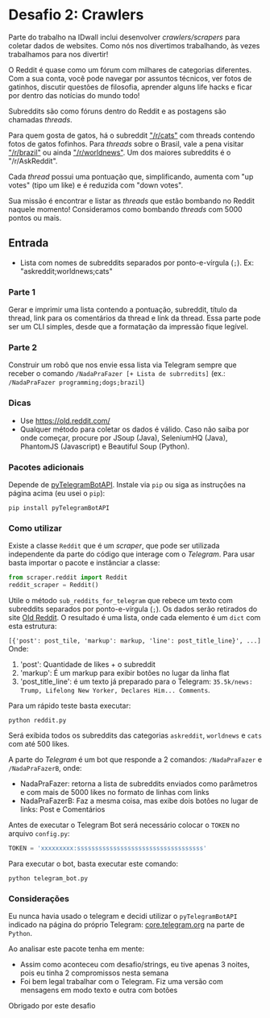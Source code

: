 # Desafio 2: Crawlers

Parte do trabalho na IDwall inclui desenvolver *crawlers/scrapers* para coletar dados de websites.
Como nós nos divertimos trabalhando, às vezes trabalhamos para nos divertir!

O Reddit é quase como um fórum com milhares de categorias diferentes. Com a sua conta, você pode navegar por assuntos técnicos, ver fotos de gatinhos, discutir questões de filosofia, aprender alguns life hacks e ficar por dentro das notícias do mundo todo!

Subreddits são como fóruns dentro do Reddit e as postagens são chamadas *threads*.

Para quem gosta de gatos, há o subreddit ["/r/cats"](https://www.reddit.com/r/cats) com threads contendo fotos de gatos fofinhos.
Para *threads* sobre o Brasil, vale a pena visitar ["/r/brazil"](https://www.reddit.com/r/brazil) ou ainda ["/r/worldnews"](https://www.reddit.com/r/worldnews/).
Um dos maiores subreddits é o "/r/AskReddit".

Cada *thread* possui uma pontuação que, simplificando, aumenta com "up votes" (tipo um like) e é reduzida com "down votes".

Sua missão é encontrar e listar as *threads* que estão bombando no Reddit naquele momento!
Consideramos como bombando *threads* com 5000 pontos ou mais.

## Entrada
- Lista com nomes de subreddits separados por ponto-e-vírgula (`;`). Ex: "askreddit;worldnews;cats"

### Parte 1
Gerar e imprimir uma lista contendo a pontuação, subreddit, título da thread, link para os comentários da thread e link da thread.
Essa parte pode ser um CLI simples, desde que a formatação da impressão fique legível.

### Parte 2
Construir um robô que nos envie essa lista via Telegram sempre que receber o comando `/NadaPraFazer [+ Lista de subrredits]` (ex.: `/NadaPraFazer programming;dogs;brazil`)

### Dicas
 - Use https://old.reddit.com/
 - Qualquer método para coletar os dados é válido. Caso não saiba por onde começar, procure por JSoup (Java), SeleniumHQ (Java), PhantomJS (Javascript) e Beautiful Soup (Python).

### Pacotes adicionais
Depende de [pyTelegramBotAPI](https://github.com/eternnoir/pyTelegramBotAPI).
Instale via `pip` ou siga as instruções na página acima (eu usei o `pip`):
```
pip install pyTelegramBotAPI
```

### Como utilizar
Existe a classe `Reddit` que é um *scraper*, que pode ser utilizada independente da parte do código que interage com o *Telegram*.
Para usar basta importar o pacote e instânciar a classe:
```python
from scraper.reddit import Reddit
reddit_scraper = Reddit()
```
Utile o método `sub_reddits_for_telegram` que rebece um texto com subreddits separados por ponto-e-vírgula (`;`). Os dados serão retirados do site [Old Reddit](https://old.reddit.com/). O resultado é uma lista, onde cada elemento é um `dict` com esta estrutura:

`
[{'post': post_tile, 'markup': markup, 'line': post_title_line}', ...]
`
Onde:
1. 'post': Quantidade de likes + o subreddit
2. 'markup': É um markup para exibir botões no lugar da linha flat
3. 'post_title_line': é um texto já preparado para o Telegram: `35.5k/news: Trump, Lifelong New Yorker, Declares Him... Comments`.

Para um rápido teste basta executar:
```
python reddit.py
```
Será exibida todos os subreddits das categorias `askreddit`, `worldnews` e `cats` com até 500 likes.

A parte do *Telegram* é um bot que responde a 2 comandos: `/NadaPraFazer` e `/NadaPraFazerB`, onde:
- NadaPraFazer: retorna a lista de subreddits enviados como parâmetros e com mais de 5000 likes no formato de linhas com links
- NadaPraFazerB: Faz a mesma coisa, mas exibe dois botões no lugar de links: Post e Comentários

Antes de executar o Telegram Bot será necessário colocar o `TOKEN` no arquivo `config.py`:

```python
TOKEN = 'xxxxxxxxx:sssssssssssssssssssssssssssssssssss'
```

Para executar o bot, basta executar este comando:
```
python telegram_bot.py
```


### Considerações
Eu nunca havia usado o telegram e decidi utilizar o `pyTelegramBotAPI` indicado na página do próprio Telegram: [core.telegram.org](https://core.telegram.org/bots/samples) na parte de `Python`.

Ao analisar este pacote tenha em mente:
* Assim como aconteceu com desafio/strings, eu tive apenas 3 noites, pois eu tinha 2 compromissos nesta semana
* Foi bem legal trabalhar com o Telegram. Fiz uma versão com mensagens em modo texto e outra com botões

Obrigado por este desafio

